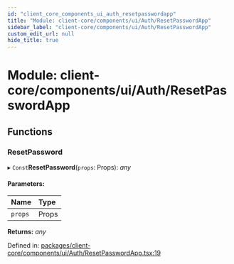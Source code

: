 ```yaml
---
id: "client_core_components_ui_auth_resetpasswordapp"
title: "Module: client-core/components/ui/Auth/ResetPasswordApp"
sidebar_label: "client-core/components/ui/Auth/ResetPasswordApp"
custom_edit_url: null
hide_title: true
---
```


# Module: client-core/components/ui/Auth/ResetPasswordApp

## Functions

### ResetPassword

▸ `Const`**ResetPassword**(`props`: Props): *any*

#### Parameters:

Name | Type |
:------ | :------ |
`props` | Props |

**Returns:** *any*

Defined in: [packages/client-core/components/ui/Auth/ResetPasswordApp.tsx:19](https://github.com/xr3ngine/xr3ngine/blob/9d253dc38/packages/client-core/components/ui/Auth/ResetPasswordApp.tsx#L19)

